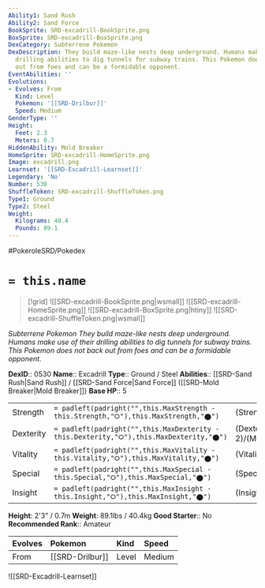 ```yaml
---
Ability1: Sand Rush
Ability2: Sand Force
BookSprite: SRD-excadrill-BookSprite.png
BoxSprite: SRD-excadrill-BoxSprite.png
DexCategory: Subterrene Pokemon
DexDescription: They build maze-like nests deep underground. Humans make use of their
  drilling abilities to dig tunnels for subway trains. This Pokemon does not back
  out from foes and can be a formidable opponent.
EventAbilities: ''
Evolutions:
- Evolves: From
  Kind: Level
  Pokemon: '[[SRD-Drilbur]]'
  Speed: Medium
GenderType: ''
Height:
  Feet: 2.3
  Meters: 0.7
HiddenAbility: Mold Breaker
HomeSprite: SRD-excadrill-HomeSprite.png
Image: excadrill.png
Learnset: '[[SRD-Excadrill-Learnset]]'
Legendary: 'No'
Number: 530
ShuffleToken: SRD-excadrill-ShuffleToken.png
Type1: Ground
Type2: Steel
Weight:
  Kilograms: 40.4
  Pounds: 89.1
---
```


#PokeroleSRD/Pokedex

# `= this.name`

> [!grid]
> ![[SRD-excadrill-BookSprite.png|wsmall]]
> ![[SRD-excadrill-HomeSprite.png]]
> ![[SRD-excadrill-BoxSprite.png|htiny]]
> ![[SRD-excadrill-ShuffleToken.png|wsmall]]


*Subterrene Pokemon*
*They build maze-like nests deep underground. Humans make use of their drilling abilities to dig tunnels for subway trains. This Pokemon does not back out from foes and can be a formidable opponent.*

**DexID**:: 0530
**Name**:: Excadrill
**Type**:: Ground / Steel
**Abilities**:: [[SRD-Sand Rush|Sand Rush]] / [[SRD-Sand Force|Sand Force]] ([[SRD-Mold Breaker|Mold Breaker]])
**Base HP**:: 5

|           |                                                                                        |                                          |
| --------- | -------------------------------------------------------------------------------------- | ---------------------------------------- |
| Strength  | `= padleft(padright("",this.MaxStrength - this.Strength,"⭘"),this.MaxStrength,"⬤")`    | (Strength::3)/(MaxStrength::7)   |
| Dexterity | `= padleft(padright("",this.MaxDexterity - this.Dexterity,"⭘"),this.MaxDexterity,"⬤")` | (Dexterity:: 2)/(MaxDexterity::5) |
| Vitality  | `= padleft(padright("",this.MaxVitality - this.Vitality,"⭘"),this.MaxVitality,"⬤")`    | (Vitality::2)/(MaxVitality::4)   |
| Special   | `= padleft(padright("",this.MaxSpecial - this.Special,"⭘"),this.MaxSpecial,"⬤")`       | (Special::2)/(MaxSpecial::4)     |
| Insight   | `= padleft(padright("",this.MaxInsight - this.Insight,"⭘"),this.MaxInsight,"⬤")`       | (Insight::2)/(MaxInsight::4)     |

**Height**: 2'3" / 0.7m
**Weight**: 89.1lbs / 40.4kg
**Good Starter**:: No
**Recommended Rank**:: Amateur

| Evolves   | Pokemon         | Kind   | Speed   |
|:----------|:----------------|:-------|:--------|
| From      | [[SRD-Drilbur]] | Level  | Medium  |

![[SRD-Excadrill-Learnset]]